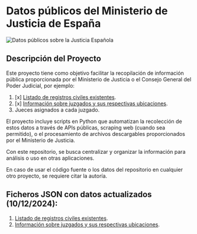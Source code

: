 # Datos públicos del Ministerio de Justicia de España
![Datos públicos sobre la Justicia Española](https://github.com/user-attachments/assets/cab172b9-2d26-4141-a82f-e6011008cc1f)


## Descripción del Proyecto

Este proyecto tiene como objetivo facilitar la recopilación de información pública proporcionada por el Ministerio de Justicia o el Consejo General del Poder Judicial, por ejemplo:

1. [x] [Listado de registros civiles existentes][1].
2. [x] [Información sobre juzgados y sus respectivas ubicaciones][2].
3. Jueces asignados a cada juzgado.

El proyecto incluye scripts en Python que automatizan la recolección de estos datos a través de APIs públicas, scraping web (cuando sea permitido), o el procesamiento de archivos descargables proporcionados por el Ministerio de Justicia.

Con este repositorio, se busca centralizar y organizar la información para análisis o uso en otras aplicaciones.

En caso de usar el código fuente o los datos del repositorio en cualquier otro proyecto, se requiere citar la autoría.

## Ficheros JSON con datos actualizados (10/12/2024):
1. [Listado de registros civiles existentes][1].
2. [Información sobre juzgados y sus respectivas ubicaciones][2].
   
[1]: <https://github.com/pedroj0s/Datos-Publicos-Ministerio-Justicia/blob/229f268c3dbad00e66c473e06c5078b666015d0d/data/registros-civiles-datos-capturados.json> "Datos de los Registros Civiles existentes."
[2]: <https://github.com/pedroj0s/Datos-Publicos-Ministerio-Justicia/blob/2587d15dd1e924f08c939644d3b9e7f79f31adc2/data/juzgados-cpgj-datos-capturados.json> "Datos de juzgados españoles obtenidos desde el CGPJ."
